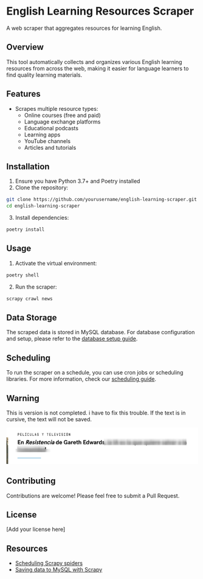 # English Learning Resources Scraper

A web scraper that aggregates resources for learning English.

## Overview
This tool automatically collects and organizes various English learning resources from across the web, making it easier for language learners to find quality learning materials.

## Features
- Scrapes multiple resource types:
  - Online courses (free and paid)
  - Language exchange platforms
  - Educational podcasts
  - Learning apps
  - YouTube channels
  - Articles and tutorials

## Installation
1. Ensure you have Python 3.7+ and Poetry installed
2. Clone the repository:
```bash
git clone https://github.com/yourusername/english-learning-scraper.git
cd english-learning-scraper
```
3. Install dependencies:
```bash
poetry install
```

## Usage
1. Activate the virtual environment:
```bash
poetry shell
```

2. Run the scraper:
```bash
scrapy crawl news
```

## Data Storage
The scraped data is stored in MySQL database. For database configuration and setup, please refer to the [database setup guide](docs/database-setup.md).

## Scheduling
To run the scraper on a schedule, you can use cron jobs or scheduling libraries. For more information, check our [scheduling guide](docs/scheduling.md).

## Warning

This is version is not completed. i have to fix this trouble. If the text is in cursive, the text will not be saved.

![completed](./imgs/error.png)

## Contributing
Contributions are welcome! Please feel free to submit a Pull Request.

## License
[Add your license here]

## Resources
- [Scheduling Scrapy spiders](https://stackoverflow.com/questions/44228851/scrapy-on-a-schedule)
- [Saving data to MySQL with Scrapy](https://scrapeops.io/python-scrapy-playbook/scrapy-save-data-mysql/)
